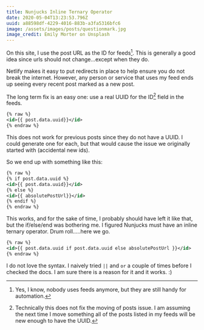 ```yaml
---
title: Nunjucks Inline Ternary Operator
date: 2020-05-04T13:23:53.796Z
uuid: a88598df-4229-4016-883b-a3fa5316bfc6
image: /assets/images/posts/questionmark.jpg
image_credit: Emily Morter on Unsplash
---
```


On this site, I use the post URL as the ID for feeds[^1]. This is generally a good idea since urls should not change...except when they do.

Netlify makes it easy to put redirects in place to help ensure you do not break the internet. However, any person or service that uses my feed ends up seeing every recent post marked as a new post.

The long term fix is an easy one: use a real UUID for the ID[^2] field in the feeds.

```xml
{% raw %}
<id>{{ post.data.uuid}}</id>
{% endraw %}
```

This does not work for previous posts since they do not have a UUID. I could generate one for each, but that would cause the issue we originally started with (accidental new ids).

So we end up with something like this:

```xml
{% raw %}
{% if post.data.uuid %}
<id>{{ post.data.uuid}}</id>
{% else %}
<id>{{ absolutePostUrl}}</id>
{% endif %}
{% endraw %}
```

This works, and for the sake of time, I probably should have left it like that, but the if/else/end was bothering me. I figured Nunjucks must have an inline ternary operator. Drum roll.....here we go.

```xml
{% raw %}
<id>{{ post.data.uuid if post.data.uuid else absolutePostUrl }}</id>
{% endraw %}
```

I do not love the syntax. I naively tried `||` and `or` a couple of times before I checked the docs. I am sure there is a reason for it and it works. :)

[^1]: Yes, I know, nobody uses feeds anymore, but they are still handy for automation.
[^2]: Technically this does not fix the moving of posts issue. I am assuming the next time I move something all of the posts listed in my feeds will be new enough to have the UUID.
